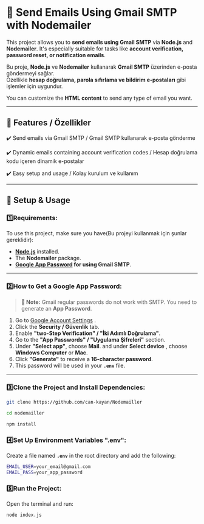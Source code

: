 # 📧 Send Emails Using Gmail SMTP with Nodemailer  

This project allows you to **send emails using Gmail SMTP** via **Node.js** and **Nodemailer**.
It's especially suitable for tasks like **account verification, password reset, or notification emails**.

Bu proje, **Node.js** ve **Nodemailer** kullanarak **Gmail SMTP** üzerinden e-posta göndermeyi sağlar.  
Özellikle **hesap doğrulama, parola sıfırlama ve bildirim e-postaları** gibi işlemler için uygundur.


You can customize the **HTML content** to send any type of email you want.

---

## 📌 Features / Özellikler 

✔️ Send emails via Gmail SMTP / Gmail SMTP kullanarak e-posta gönderme 

✔️ Dynamic emails containing account verification codes / Hesap doğrulama kodu içeren dinamik e-postalar 

✔️ Easy setup and usage / Kolay kurulum ve kullanım 

---

## 🚀 Setup & Usage

### 1️⃣Requirements:

 To use this project, make sure you have(Bu projeyi kullanmak için şunlar gereklidir):

-  **[Node.js](https://nodejs.org/)** installed.  
-  The **Nodemailer** package.  
-  **[Google App Password](https://myaccount.google.com/apppasswords) for using Gmail SMTP**.  

---

### 2️⃣How to Get a Google App Password: 
> **📌 Note:** Gmail regular passwords do not work with SMTP. You need to generate an **App Password**.

1. Go to [Google Account Settings](https://myaccount.google.com/) .  
2. Click the **Security / Güvenlik** tab.  
3. Enable **"two-Step Verification" / "İki Adımlı Doğrulama"**.  
4. Go to the **"App Passwords" / "Uygulama Şifreleri"** section.  
5. Under **"Select app"**, choose **Mail**.  and under **Select device** , choose **Windows Computer** or **Mac**.  
6. Click **"Generate"** to receive a **16-character password**.  
7. This password will be used in your **`.env`** file.  

---

### 3️⃣Clone the Project and Install Dependencies:

```sh
git clone https://github.com/can-kayan/Nodemailler
```
```sh
cd nodemailler
```
```sh
npm install
```

### 4️⃣Set Up Environment Variables ".env":  
Create a file named **`.env`** in the root directory and add the following:  

```sh
EMAIL_USER=your_email@gmail.com
EMAIL_PASS=your_app_password
```
### 5️⃣Run the Project:

Open the terminal and run:  

```sh
node index.js
```
